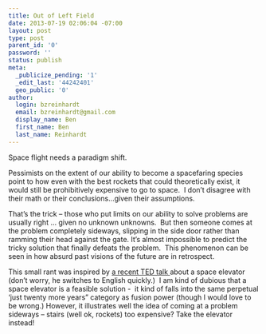 ```yaml
---
title: Out of Left Field
date: 2013-07-19 02:06:04 -07:00
layout: post
type: post
parent_id: '0'
password: ''
status: publish
meta:
  _publicize_pending: '1'
  _edit_last: '44242401'
  geo_public: '0'
author:
  login: bzreinhardt
  email: bzreinhardt@gmail.com
  display_name: Ben
  first_name: Ben
  last_name: Reinhardt
---
```


<p>Space flight needs a paradigm shift.</p>
<p>Pessimists on the extent of our ability to become a spacefaring species point to how even with the best rockets that could theoretically exist, it would still be prohibitively expensive to go to space.  I don’t disagree with their math or their conclusions…given their assumptions.</p>
<p>That’s the trick – those who put limits on our ability to solve problems are usually right … given no unknown unknowns.  But then someone comes at the problem completely sideways, slipping in the side door rather than ramming their head against the gate. It’s almost impossible to predict the tricky solution that finally defeats the problem.  This phenomenon can be seen in how absurd past visions of the future are in retrospect.</p>
<p>This small rant was inspired by <a href="http://spaceref.com/space-elevator/tedx-talk-an-elevator-to-space.html" target="_blank">a recent TED talk </a>about a space elevator (don’t worry, he switches to English quickly.)  I am kind of dubious that a space elevator is a feasible solution -  it kind of falls into the same perpetual ‘just twenty more years” category as fusion power (though I would love to be wrong.) However, it illustrates well the idea of coming at a problem sideways – stairs (well ok, rockets) too expensive? Take the elevator instead!</p>
